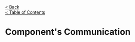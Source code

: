 [< Back](COMPONENTSCOMMUNICATION.md)      
[< Table of Contents](../README.md#advanced-stuff)

# Component's Communication
